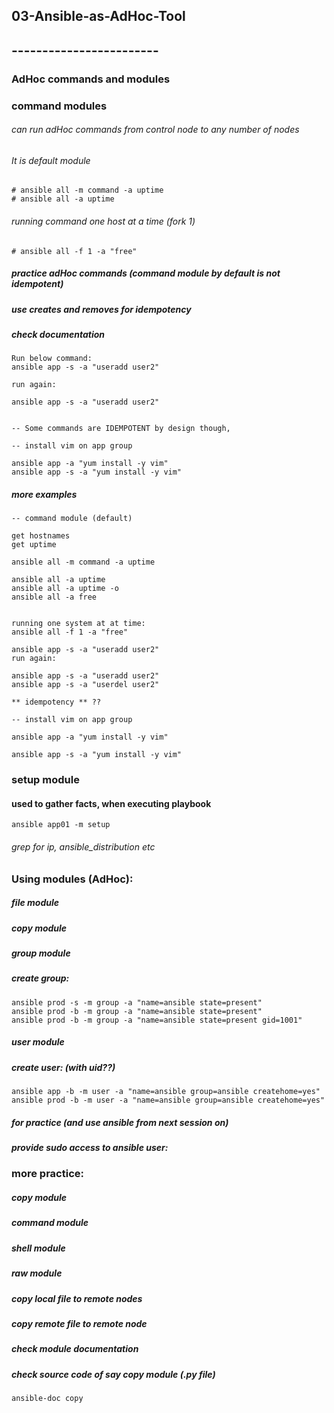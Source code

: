 ## 03-Ansible-as-AdHoc-Tool
## ------------------------

### AdHoc commands and modules

### command modules

###### can run adHoc commands from control node to any number of nodes
###### It is default module

```
# ansible all -m command -a uptime
# ansible all -a uptime
```
###### running command one host at a time (fork 1)

```
# ansible all -f 1 -a "free"
```
##### practice adHoc commands (command module by default is not idempotent)
##### use creates and removes for idempotency
##### check documentation

```
Run below command:
ansible app -s -a "useradd user2"

run again:

ansible app -s -a "useradd user2"


-- Some commands are IDEMPOTENT by design though,

-- install vim on app group

ansible app -a "yum install -y vim"
ansible app -s -a "yum install -y vim"
```


##### more examples
```
-- command module (default)

get hostnames
get uptime

ansible all -m command -a uptime

ansible all -a uptime
ansible all -a uptime -o
ansible all -a free


running one system at at time:
ansible all -f 1 -a "free"

ansible app -s -a "useradd user2"
run again:

ansible app -s -a "useradd user2"
ansible app -s -a "userdel user2"

** idempotency ** ??

-- install vim on app group

ansible app -a "yum install -y vim"

ansible app -s -a "yum install -y vim"

```


### setup module
#### used to gather facts, when executing playbook

```
ansible app01 -m setup

```
###### grep for ip, ansible_distribution etc


### Using modules (AdHoc):

##### file module
##### copy module
##### group module

##### create group:
```
ansible prod -s -m group -a "name=ansible state=present"
ansible prod -b -m group -a "name=ansible state=present"
ansible prod -b -m group -a "name=ansible state=present gid=1001"
```

##### user module
##### create user: (with uid??)
```
ansible app -b -m user -a "name=ansible group=ansible createhome=yes"
ansible prod -b -m user -a "name=ansible group=ansible createhome=yes"
```
##### for practice (and use ansible from next session on)
##### provide sudo access to ansible user:



### more practice:

##### copy module
##### command module
##### shell module
##### raw module
##### copy local file to remote nodes
##### copy remote file to remote node
#####  check module documentation


#####  check source code of say copy module (.py file)
```
ansible-doc copy
```
